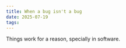 ```yaml
---
title: When a bug isn't a bug
date: 2025-07-19
tags:
---
```

Things work for a reason, specially in software.

